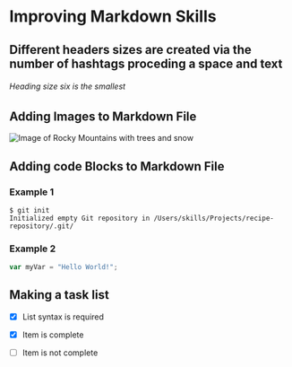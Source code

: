 # Improving Markdown Skills
## Different headers sizes are created via the number of hashtags proceding a space and text
###### Heading size six is the smallest

## Adding Images to Markdown File
![Image of Rocky Mountains with trees and snow](https://www.goodfreephotos.com/albums/united-states/colorado/rocky-mountains-national-park/colorado-rocky-mountains-national-park-large-clouds-over-the-mountains.jpg)

## Adding code Blocks to Markdown File

### Example 1
```
$ git init
Initialized empty Git repository in /Users/skills/Projects/recipe-repository/.git/
```

### Example 2
``` javascript
var myVar = "Hello World!";
```
## Making a task list

- [x] List syntax is required
- [x] Item is complete
- [ ] Item is not complete
 
